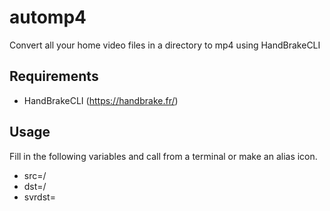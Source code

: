 # automp4
Convert all your home video files in a directory to mp4 using HandBrakeCLI

## Requirements
* HandBrakeCLI (https://handbrake.fr/)

## Usage
Fill in the following variables and call from a terminal or make an alias icon.

* src=/
* dst=/
* svrdst=
